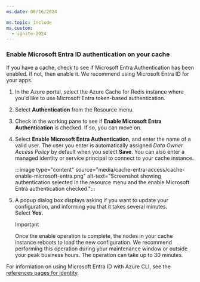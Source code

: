 ```yaml
---
ms.date: 08/16/2024

ms.topic: include
ms.custom:
  - ignite-2024
---
```


### Enable Microsoft Entra ID authentication on your cache

If you have a cache, check to see if Microsoft Entra Authentication has been enabled. If not, then enable it. We recommend using Microsoft Entra ID for your apps.

1. In the Azure portal, select the Azure Cache for Redis instance where you'd like to use Microsoft Entra token-based authentication.

1. Select **Authentication** from the Resource menu.

1. Check in the working pane to see if **Enable Microsoft Entra Authentication** is checked. If so, you can move on.

1. Select **Enable Microsoft Entra Authentication**, and enter the name of a valid user. The user you enter is automatically assigned _Data Owner Access Policy_ by default when you select **Save**. You can also enter a managed identity or service principal to connect to your cache instance.

    :::image type="content" source="media/cache-entra-access/cache-enable-microsoft-entra.png" alt-text="Screenshot showing authentication selected in the resource menu and the enable Microsoft Entra authentication checked.":::

1. A popup dialog box displays asking if you want to update your configuration, and informing you that it takes several minutes. Select **Yes.**

   > [!IMPORTANT]
   > Once the enable operation is complete, the nodes in your cache instance reboots to load the new configuration. We recommend performing this operation during your maintenance window or outside your peak business hours. The operation can take up to 30 minutes.

For information on using Microsoft Entra ID with Azure CLI, see the [references pages for identity](/cli/azure/redis/identity).
